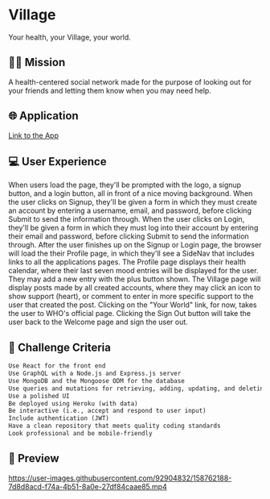 # Village
Your health, your Village, your world.
## 👨‍💻 Mission
A health-centered social network made for the purpose of looking out for your friends and letting them know when you may need help.
## 🌐 Application
<a href="https://village-socialapp.herokuapp.com/">Link to the App</a>

## 💻 User Experience
When users load the page, they'll be prompted with the logo, a signup button, and a login button, all in front of a nice moving background. When the user clicks on Signup, they'll be given a form in which they must create an account by entering a username, email, and password, before clicking Submit to send the information through. When the user clicks on Login, they'll be given a form in which they must log into their account by entering their email and password, before clicking Submit to send the information through. After the user finishes up on the Signup or Login page, the browser will load the their Profile page, in which they'll see a SideNav that includes links to all the applications pages. The Profile page displays their health calendar, where their last seven mood entries will be displayed for the user. They may add a new entry with the plus button shown. The Village page will display posts made by all created accounts, where they may click an icon to show support (heart), or comment to enter in more specific support to the user that created the post. Clicking on the "Your World" link, for now, takes the user to WHO's official page. Clicking the Sign Out button will take the user back to the Welcome page and sign the user out.
## 🏁 Challenge Criteria
```md
Use React for the front end
Use GraphQL with a Node.js and Express.js server
Use MongoDB and the Mongoose ODM for the database
Use queries and mutations for retrieving, adding, updating, and deleting data
Use a polished UI
Be deployed using Heroku (with data)
Be interactive (i.e., accept and respond to user input)
Include authentication (JWT)
Have a clean repository that meets quality coding standards
Look professional and be mobile-friendly
```
## 🎨 Preview
https://user-images.githubusercontent.com/92904832/158762188-7d8d8acd-f74a-4b51-8a0e-27df84caae85.mp4

